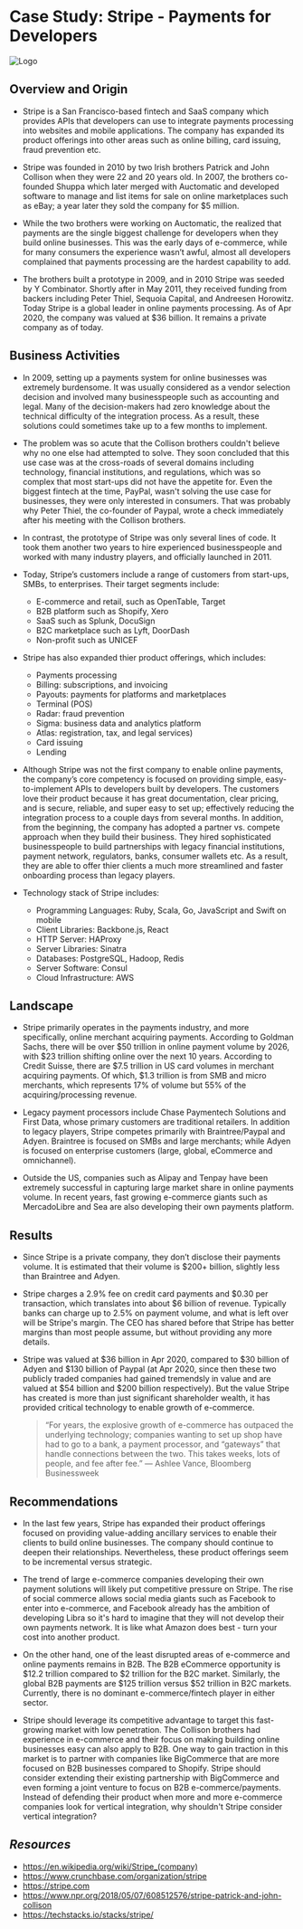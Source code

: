 # **Case Study: Stripe - Payments for Developers**

![Logo](Images/image.jpg)

## **Overview and Origin**
- Stripe is a San Francisco-based fintech and SaaS company which provides APIs that developers can use to integrate payments processing into websites and mobile applications. The company has expanded its product offerings into other areas such as online billing, card issuing, fraud prevention etc.

- Stripe was founded in 2010 by two Irish brothers Patrick and John Collison when they were 22 and 20 years old. In 2007, the brothers co-founded Shuppa which later merged with Auctomatic and developed software to manage and list items for sale on online marketplaces such as eBay; a year later they sold the company for $5 million.

- While the two brothers were working on Auctomatic, the realized that payments are the single biggest challenge for developers when they build online businesses. This was the early days of e-commerce, while for many consumers the experience wasn’t awful, almost all developers complained that payments processing are the hardest capability to add.

- The brothers built a prototype in 2009, and in 2010 Stripe was seeded by Y Combinator. Shortly after in May 2011, they received funding from backers including Peter Thiel, Sequoia Capital, and Andreesen Horowitz. Today Stripe is a global leader in online payments processing. As of Apr 2020, the company was valued at $36 billion. It remains a private company as of today.

## **Business Activities**
- In 2009, setting up a payments system for online businesses was extremely burdensome. It was usually considered as a vendor selection decision and involved many businesspeople such as accounting and legal. Many of the decision-makers had zero knowledge about the technical difficulty of the integration process. As a result, these solutions could sometimes take up to a few months to implement.

- The problem was so acute that the Collison brothers couldn't believe why no one else had attempted to solve. They soon concluded that this use case was at the cross-roads of several domains including technology, financial institutions, and regulations, which was so complex that most start-ups did not have the appetite for. Even the biggest fintech at the time, PayPal, wasn't solving the use case for businesses, they were only interested in consumers. That was probably why Peter Thiel, the co-founder of Paypal, wrote a check immediately after his meeting with the Collison brothers.

- In contrast, the prototype of Stripe was only several lines of code. It took them another two years to hire experienced businesspeople and worked with many industry players, and officially launched in 2011.

- Today, Stripe’s customers include a range of customers from start-ups, SMBs, to enterprises. Their target segments include:
  - E-commerce and retail, such as OpenTable, Target
  - B2B platform such as Shopify, Xero
  - SaaS such as Splunk, DocuSign
  - B2C marketplace such as Lyft, DoorDash
  - Non-profit such as UNICEF

- Stripe has also expanded thier product offerings, which includes:
  - Payments processing
  - Billing: subscriptions, and invoicing
  - Payouts: payments for platforms and marketplaces
  - Terminal (POS)
  - Radar: fraud prevention
  - Sigma: business data and analytics platform
  - Atlas: registration, tax, and legal services)
  - Card issuing
  - Lending

- Although Stripe was not the first company to enable online payments, the company’s core competency is focused on providing simple, easy-to-implement APIs to developers built by developers. The customers love their product because it has great documentation, clear pricing, and is secure, reliable, and super easy to set up; effectively reducing the integration process to a couple days from several months. In addition, from the beginning, the company has adopted a partner vs. compete approach when they build their business. They hired sophisticated businesspeople to build partnerships with legacy financial institutions, payment network, regulators, banks, consumer wallets etc. As a result, they are able to offer thier clients a much more streamlined and faster onboarding process than legacy players.

- Technology stack of Stripe includes:
  - Programming Languages: Ruby, Scala, Go, JavaScript and Swift on mobile
  - Client Libraries: Backbone.js, React
  - HTTP Server: HAProxy
  - Server Libraries: Sinatra
  - Databases: PostgreSQL, Hadoop, Redis
  - Server Software: Consul
  - Cloud Infrastructure: AWS

## **Landscape**
- Stripe primarily operates in the payments industry, and more specifically, online merchant acquiring payments. According to Goldman Sachs, there will be over $50 trillion in online payment volume by 2026, with $23 trillion shifting online over the next 10 years. According to Credit Suisse, there are $7.5 trillion in US card volumes in merchant acquiring payments. Of which, $1.3 trillion is from SMB and micro merchants, which represents 17% of volume but 55% of the acquiring/processing revenue.

- Legacy payment processors include Chase Paymentech Solutions and First Data, whose primary customers are traditional retailers. In addition to legacy players, Stripe competes primarily with Braintree/Paypal and Adyen. Braintree is focused on SMBs and large merchants; while Adyen is focused on enterprise customers (large, global, eCommerce and omnichannel).

- Outside the US, companies such as Alipay and Tenpay have been extremely successful in capturing large market share in online payments volume. In recent years, fast growing e-commerce giants such as MercadoLibre and Sea are also developing their own payments platform.

## **Results**
- Since Stripe is a private company, they don’t disclose their payments volume. It is estimated that their volume is $200+ billion, slightly less than Braintree and Adyen. 

- Stripe charges a 2.9% fee on credit card payments and $0.30 per transaction, which translates into about $6 billion of revenue. Typically banks can charge up to 2.5% on payment volume, and what is left over will be Stripe's margin. The CEO has shared before that Stripe has better margins than most people assume, but without providing any more details.

- Stripe was valued at $36 billion in Apr 2020, compared to $30 billion of Adyen and $130 billion of Paypal (at Apr 2020, since then these two publicly traded companies had gained tremendsly in value and are valued at $54 billion and $200 billion respectively). But the value Stripe has created is more than just significant shareholder wealth, it has provided critical technology to enable growth of e-commerce. 

  >“For years, the explosive growth of e-commerce has outpaced the underlying technology; companies wanting to set up shop have had to go to a bank, a payment processor, and “gateways” that handle connections between the two. This takes weeks, lots of people, and fee after fee.” — Ashlee Vance, Bloomberg Businessweek

## **Recommendations**
- In the last few years, Stripe has expanded their product offerings focused on providing value-adding ancillary services to enable their clients to build online businesses. The company should continue to deepen their relationships. Nevertheless, these product offerings seem to be incremental versus strategic.

- The trend of large e-commerce companies developing their own payment solutions will likely put competitive pressure on Stripe. The rise of social commerce allows social media giants such as Facebook to enter into e-commerce, and Facebook already has the ambition of developing Libra so it's hard to imagine that they will not develop their own payments network. It is like what Amazon does best - turn your cost into another product.

- On the other hand, one of the least disrupted areas of e-commerce and online payments remains in B2B. The B2B eCommerce opportunity is $12.2 trillion compared to $2 trillion for the B2C market. Similarly, the global B2B payments are $125 trillion versus $52 trillion in B2C markets. Currently, there is no dominant e-commerce/fintech player in either sector.

- Stripe should leverage its competitive advantage to target this fast-growing market with low penetration. The Collison brothers had experience in e-commerce and their focus on making building online businesses easy can also apply to B2B. One way to gain traction in this market is to partner with companies like BigCommerce that are more focused on B2B businesses compared to Shopify. Stripe should consider extending their existing partnership with BigCommerce and even forming a joint venture to focus on B2B e-commerce/payments. Instead of defending their product when more and more e-commerce companies look for vertical integration, why shouldn't Stripe consider vertical integration?

## *Resources*
* https://en.wikipedia.org/wiki/Stripe_(company)
* https://www.crunchbase.com/organization/stripe
* https://stripe.com
* https://www.npr.org/2018/05/07/608512576/stripe-patrick-and-john-collison
* https://techstacks.io/stacks/stripe/